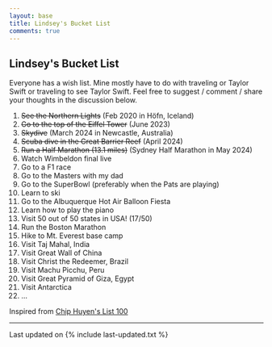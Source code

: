 ```yaml
---
layout: base
title: Lindsey's Bucket List
comments: true
---
```



## <i class="fa fa-chevron-right"></i>Lindsey's Bucket List
Everyone has a wish list. Mine mostly have to do with traveling or Taylor Swift or traveling to see Taylor Swift.
Feel free to suggest / comment / share your thoughts in the discussion below.

<ol>
    <li><del>See the Northern Lights</del> (Feb 2020 in Höfn, Iceland)</li>
    <li><del>Go to the top of the Eiffel Tower</del> (June 2023)</li>
    <li><del>Skydive</del> (March 2024 in Newcastle, Australia)</li>
    <li><del>Scuba dive in the Great Barrier Reef</del> (April 2024)</li>
    <li><del>Run a Half Marathon (13.1 miles)</del> (Sydney Half Marathon in May 2024)</li>
    <li>Watch Wimbeldon final live</li>
    <li>Go to a F1 race</li>
    <li>Go to the Masters with my dad</li>
    <li>Go to the SuperBowl (preferably when the Pats are playing)</li>
    <li>Learn to ski</li>
    <li>Go to the Albuquerque Hot Air Balloon Fiesta</li>
    <li>Learn how to play the piano</li>
    <li>Visit 50 out of 50 states in USA! (17/50)</li>
    <li>Run the Boston Marathon</li>
    <li>Hike to Mt. Everest base camp</li>
    <li>Visit Taj Mahal, India</li>
    <li>Visit Great Wall of China</li>
    <li>Visit Christ the Redeemer, Brazil</li>
    <li>Visit Machu Picchu, Peru</li>
    <li>Visit Great Pyramid of Giza, Egypt</li>
    <li>Visit Antarctica</li>
    <li>...</li>
</ol>

Inspired from <a href="https://huyenchip.com/list-100/" target="_blank">Chip Huyen's List 100</a>

---

Last updated on {% include last-updated.txt %}
